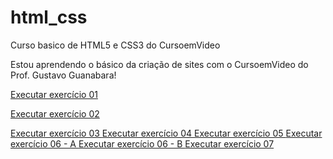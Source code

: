  # html_css
 Curso basico de HTML5 e CSS3 do CursoemVideo

 Estou aprendendo o básico da criação de sites com o CursoemVideo do Prof. Gustavo Guanabara!

 <a href="https://michelsouza-tech.github.io/html_css/md01/exercicios/ex01/index.html">Executar exercício 01

 <a href="https://michelsouza-tech.github.io/html_css/md01/exercicios/ex02/index.html">Executar exercício 02

 <a href="https://michelsouza-tech.github.io/html_css/md01/exercicios/ex03/index.html">Executar exercício 03
 <a href="https://michelsouza-tech.github.io/html_css/md01/exercicios/ex04/index.html">Executar exercício 04
<a href="https://michelsouza-tech.github.io/html_css/md01/exercicios/ex05/index.html">Executar exercício 05
<a href="https://michelsouza-tech.github.io/html_css/md01/exercicios/ex06/html4.html">Executar exercício 06 - A
<a href="https://michelsouza-tech.github.io/html_css/md01/exercicios/ex06/html5.html">Executar exercício 06 - B
<a href="https://michelsouza-tech.github.io/html_css/md01/exercicios/ex07/index.html">Executar exercício 07